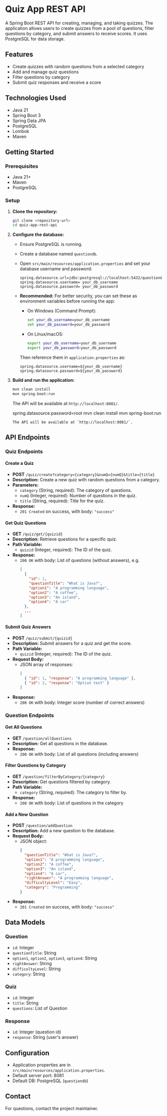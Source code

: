 # Quiz App REST API

A Spring Boot REST API for creating, managing, and taking quizzes. The application allows users to create quizzes from a pool of questions, filter questions by category, and submit answers to receive scores. It uses PostgreSQL for data storage.

## Features
- Create quizzes with random questions from a selected category
- Add and manage quiz questions
- Filter questions by category
- Submit quiz responses and receive a score

## Technologies Used
- Java 21
- Spring Boot 3
- Spring Data JPA
- PostgreSQL
- Lombok
- Maven

## Getting Started

### Prerequisites
- Java 21+
- Maven
- PostgreSQL

### Setup
1. **Clone the repository:**
   ```bash
   git clone <repository-url>
   cd quiz-app-rest-api
   ```
2. **Configure the database:**
   - Ensure PostgreSQL is running.
   - Create a database named `questiondb`.
   - Open `src/main/resources/application.properties` and set your database username and password:
     ```properties
     spring.datasource.url=jdbc:postgresql://localhost:5432/questiondb
     spring.datasource.username= your_db_username
     spring.datasource.password= your_db_password
     ```
     
   - **Recommended:** For better security, you can set these as environment variables before running the app:
     - On Windows (Command Prompt):
       ```cmd
       set your_db_username=your_db_username
       set your_db_password=your_db_password
       ```
     - On Linux/macOS:
       ```bash
       export your_db_username=your_db_username
       export your_db_password=your_db_password
       ```
     Then reference them in `application.properties` as:
     ```properties
     spring.datasource.username=${your_db_username}
     spring.datasource.password=${your_db_password}
     ```
3. **Build and run the application:**
   ```bash
   mvn clean install
   mvn spring-boot:run
   ```
   The API will be available at `http://localhost:8081/`.

     spring.datasource.password=root
   mvn clean install
   mvn spring-boot:run
   ```
   The API will be available at `http://localhost:8081/`.

## API Endpoints

### Quiz Endpoints

#### Create a Quiz
- **POST** `/quiz/create?category={category}&numQ={numQ}&title={title}`
- **Description:** Create a new quiz with random questions from a category.
- **Parameters:**
  - `category` (String, required): The category of questions.
  - `numQ` (Integer, required): Number of questions in the quiz.
  - `title` (String, required): Title for the quiz.
- **Response:**
  - `201 Created` on success, with body: `"success"`

#### Get Quiz Questions
- **GET** `/quiz/get/{quizid}`
- **Description:** Retrieve questions for a specific quiz.
- **Path Variable:**
  - `quizid` (Integer, required): The ID of the quiz.
- **Response:**
  - `200 OK` with body: List of questions (without answers), e.g.
    ```json
    [
      {
        "id": 1,
        "questionTitle": "What is Java?",
        "option1": "A programming language",
        "option2": "A coffee",
        "option3": "An island",
        "option4": "A car"
      },
      ...
    ]
    ```

#### Submit Quiz Answers
- **POST** `/quiz/submit/{quizid}`
- **Description:** Submit answers for a quiz and get the score.
- **Path Variable:**
  - `quizid` (Integer, required): The ID of the quiz.
- **Request Body:**
  - JSON array of responses:
    ```json
    [
      { "id": 1, "response": "A programming language" },
      { "id": 2, "response": "Option text" }
    ]
    ```
- **Response:**
  - `200 OK` with body: Integer score (number of correct answers)

### Question Endpoints

#### Get All Questions
- **GET** `/question/allQuestions`
- **Description:** Get all questions in the database.
- **Response:**
  - `200 OK` with body: List of all questions (including answers)

#### Filter Questions by Category
- **GET** `/question/filterByCategory/{category}`
- **Description:** Get questions filtered by category.
- **Path Variable:**
  - `category` (String, required): The category to filter by.
- **Response:**
  - `200 OK` with body: List of questions in the category

#### Add a New Question
- **POST** `/question/addQuestion`
- **Description:** Add a new question to the database.
- **Request Body:**
  - JSON object:
    ```json
    {
      "questionTitle": "What is Java?",
      "option1": "A programming language",
      "option2": "A coffee",
      "option3": "An island",
      "option4": "A car",
      "rightAnswer": "A programming language",
      "difficultyLevel": "Easy",
      "category": "Programming"
    }
    ```
- **Response:**
  - `201 Created` on success, with body: `"success"`

## Data Models

### Question
- `id`: Integer
- `questionTitle`: String
- `option1`, `option2`, `option3`, `option4`: String
- `rightAnswer`: String
- `difficultyLevel`: String
- `category`: String

### Quiz
- `id`: Integer
- `title`: String
- `questions`: List of Question

### Response
- `id`: Integer (question id)
- `response`: String (user's answer)

## Configuration
- Application properties are in `src/main/resources/application.properties`.
- Default server port: 8081
- Default DB: PostgreSQL (`questiondb`)

## Contact
For questions, contact the project maintainer.

